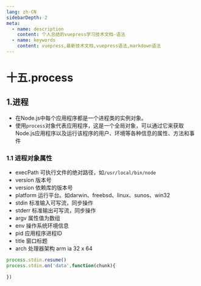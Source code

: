```yaml
---
lang: zh-CN
sidebarDepth: 2
meta:
  - name: description
    content: 个人总结的vuepress学习技术文档-语法
  - name: keywords
    content: vuepress,最新技术文档,vuepress语法,markdown语法
---
```


# 十五.process
## 1.进程
- 在Node.js中每个应用程序都是一个进程类的实例对象。
- 使用`process`对象代表应用程序，这是一个全局对象，可以通过它来获取Node.js应用程序以及运行该程序的用户、环境等各种信息的属性、方法和事件
### 1.1 进程对象属性
- execPath 可执行文件的绝对路径，如`/usr/local/bin/node`
- version 版本号
- version 依赖库的版本号
- platform 运行平台。如darwin、freebsd、linux、sunos、win32
- stdin 标准输入可写流，同步操作
- stderr 标准输出可写流，同步操作
- argv 属性值为数组
- env 操作系统环境信息
- pid 应用程序进程ID
- title 窗口标题
- arch 处理器架构 arm ia 32 x 64
```js
process.stdin.resume()
process.stdin.on('data',function(chunk){
  
})
```